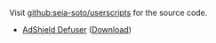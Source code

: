 Visit [github:seia-soto/userscripts](https://github.com/seia-soto/userscripts) for the source code.

- [AdShield Defuser](./asdefuser.user.js) (<a download href='./asdefuser.user.js'>Download</a>)
